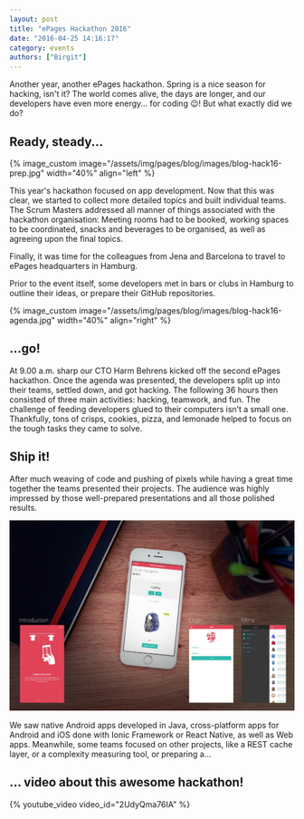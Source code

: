 ```yaml
---
layout: post
title: "ePages Hackathon 2016"
date: "2016-04-25 14:16:17"
category: events
authors: ["Birgit"]
---
```


Another year, another ePages hackathon.
Spring is a nice season for hacking, isn't it?
The world comes alive, the days are longer, and our developers have even more energy... for coding 😉!
But what exactly did we do?

## Ready, steady...

{% image_custom image="/assets/img/pages/blog/images/blog-hack16-prep.jpg" width="40%" align="left" %}

This year's hackathon focused on app development.
Now that this was clear, we started to collect more detailed topics and built individual teams.
The Scrum Masters addressed all manner of things associated with the hackathon organisation:
Meeting rooms had to be booked, working spaces to be coordinated, snacks and beverages to be organised, as well as agreeing upon the final topics.

Finally, it was time for the colleagues from Jena and Barcelona to travel to ePages headquarters in Hamburg.

Prior to the event itself, some developers met in bars or clubs in Hamburg to outline their ideas, or prepare their GitHub repositories.

{% image_custom image="/assets/img/pages/blog/images/blog-hack16-agenda.jpg" width="40%" align="right" %}

## ...go!

At 9.00 a.m. sharp our CTO Harm Behrens kicked off the second ePages hackathon.
Once the agenda was presented, the developers split up into their teams, settled down, and got hacking.
The following 36 hours then consisted of three main activities: hacking, teamwork, and fun.
The challenge of feeding developers glued to their computers isn’t a small one.
Thankfully, tons of crisps, cookies, pizza, and lemonade helped to focus on the tough tasks they came to solve.

## Ship it!

After much weaving of code and pushing of pixels while having a great time together the teams presented their projects.
The audience was highly impressed by those well-prepared presentations and all those polished results.

![](/assets/img/pages/blog/images/blog-hack16-result.jpg)

We saw native Android apps developed in Java, cross-platform apps for Android and iOS done with Ionic Framework or React Native, as well as Web apps.
Meanwhile, some teams focused on other projects, like a REST cache layer, or a complexity measuring tool, or preparing a...

## ... video about this awesome hackathon!

{% youtube_video video_id="2UdyQma76IA" %}
